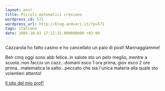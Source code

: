 ```yaml
---
layout: post
title: Piccoli matematici crescono
wordpress_id: 571
wordpress_url: http://blog.andvari.it/?p=571
tags: italiano
date: 2005-10-03 17:11:32.000000000 +02:00
---
```

Cazzarola ho fatto casino e ho cancellato un paio di post! Mannaggiamme!

Beh cmq oggi sono abb felice..in salute sto un pelo meglio, mentre a scuola..non faccio un cazz...domani esco 1 ora prima, giov esco 2 ore prima...matematica la salto...peccato che sia l'unica materia alla quale sto volentieri attento!

<a href="http://www.robertofantini.it/">Il sito del mio prof!</a>
